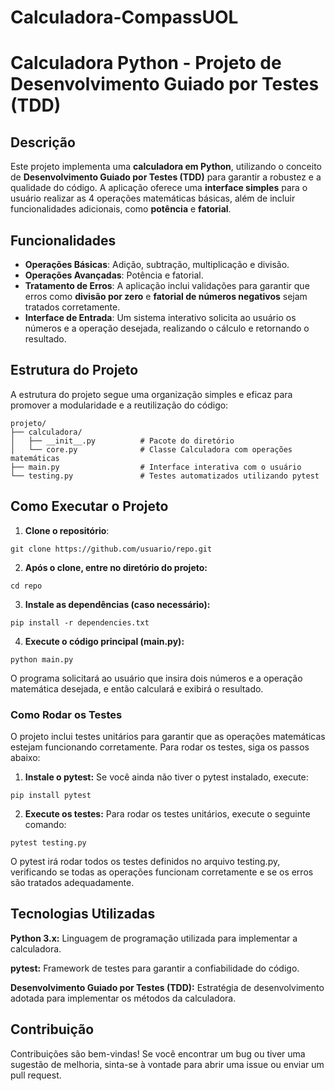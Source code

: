 # Calculadora-CompassUOL

# Calculadora Python - Projeto de Desenvolvimento Guiado por Testes (TDD)

## Descrição

Este projeto implementa uma **calculadora em Python**, utilizando o conceito de **Desenvolvimento Guiado por Testes (TDD)** para garantir a robustez e a qualidade do código. A aplicação oferece uma **interface simples** para o usuário realizar as 4 operações matemáticas básicas, além de incluir funcionalidades adicionais, como **potência** e **fatorial**.

## Funcionalidades

- **Operações Básicas**: Adição, subtração, multiplicação e divisão.
- **Operações Avançadas**: Potência e fatorial.
- **Tratamento de Erros**: A aplicação inclui validações para garantir que erros como **divisão por zero** e **fatorial de números negativos** sejam tratados corretamente.
- **Interface de Entrada**: Um sistema interativo solicita ao usuário os números e a operação desejada, realizando o cálculo e retornando o resultado.

## Estrutura do Projeto

A estrutura do projeto segue uma organização simples e eficaz para promover a modularidade e a reutilização do código:


```
projeto/
├── calculadora/
│   ├── __init__.py          # Pacote do diretório
│   └── core.py              # Classe Calculadora com operações matemáticas
├── main.py                  # Interface interativa com o usuário
└── testing.py               # Testes automatizados utilizando pytest
```


## Como Executar o Projeto

  1. **Clone o repositório**:
  ```
  git clone https://github.com/usuario/repo.git
  ```
  2. **Após o clone, entre no diretório do projeto:**
  ```
  cd repo
  ```
  
  3. **Instale as dependências (caso necessário):**
  ```
  pip install -r dependencies.txt
  ```
  4. **Execute o código principal (main.py):**
  ```
  python main.py
  ```

O programa solicitará ao usuário que insira dois números e a operação matemática desejada, e então calculará e exibirá o resultado.

### Como Rodar os Testes
O projeto inclui testes unitários para garantir que as operações matemáticas estejam funcionando corretamente. Para rodar os testes, siga os passos abaixo:

1. **Instale o pytest:**
Se você ainda não tiver o pytest instalado, execute:
```
pip install pytest
```

2. **Execute os testes:**
Para rodar os testes unitários, execute o seguinte comando:
```
pytest testing.py
```

O pytest irá rodar todos os testes definidos no arquivo testing.py, verificando se todas as operações funcionam corretamente e se os erros são tratados adequadamente.

## Tecnologias Utilizadas
**Python 3.x:** Linguagem de programação utilizada para implementar a calculadora.

**pytest:** Framework de testes para garantir a confiabilidade do código.

**Desenvolvimento Guiado por Testes (TDD):** Estratégia de desenvolvimento adotada para implementar os métodos da calculadora.

## Contribuição
Contribuições são bem-vindas! Se você encontrar um bug ou tiver uma sugestão de melhoria, sinta-se à vontade para abrir uma issue ou enviar um pull request.


